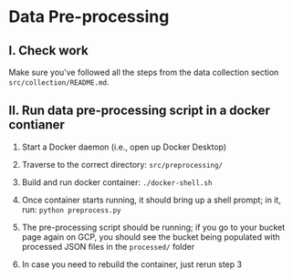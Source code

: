 # Data Pre-processing

## I. Check work

Make sure you've followed all the steps from the data collection section `src/collection/README.md`.

## II. Run data pre-processing script in a docker contianer

1. Start a Docker daemon (i.e., open up Docker Desktop)

2. Traverse to the correct directory: `src/preprocessing/`

3. Build and run docker container: `./docker-shell.sh`

4. Once container starts running, it should bring up a shell prompt; in it, run: `python preprocess.py`

5. The pre-processing script should be running; if you go to your bucket page again on GCP, you should see the bucket being populated with processed JSON files in the `processed/` folder

6. In case you need to rebuild the container, just rerun step 3
